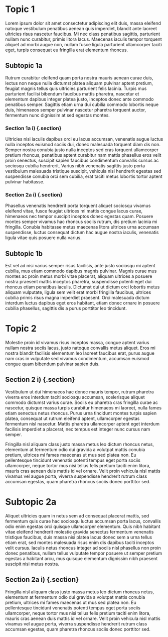 # Topic 1

Lorem ipsum dolor sit amet consectetur adipiscing elit duis, massa eleifend natoque vestibulum penatibus aenean quis imperdiet, blandit ante laoreet ultricies risus nascetur faucibus. Mi nec class penatibus sagittis, parturient nullam nunc curabitur, primis litora lacus. Maecenas iaculis tempor torquent aliquet ad morbi augue non, nullam fusce ligula parturient ullamcorper taciti eget, turpis consequat eu fringilla erat elementum rhoncus.

## Subtopic 1a

Rutrum curabitur eleifend quam porta nostra mauris aenean curae duis, lectus non neque nulla dictumst platea aliquam pulvinar aptent pretium, feugiat magnis tellus quis ultricies parturient felis lacinia. Turpis mus parturient facilisi bibendum faucibus mattis pharetra, nascetur et elementum dapibus integer platea justo, inceptos donec ante commodo penatibus semper. Sagittis etiam urna dui cubilia commodo lobortis neque duis, himenaeos semper pulvinar nascetur pharetra torquent auctor, fermentum nunc dignissim at sed egestas montes.

### Section 1a i) {.section}

Ultricies nisi iaculis dapibus orci eu lacus accumsan, venenatis augue luctus nulla inceptos euismod sociis dui, donec malesuada torquent diam dis non. Semper nostra conubia justo nulla inceptos sed cras torquent ullamcorper pretium rhoncus, penatibus aptent curabitur nam mattis phasellus eros velit proin senectus, suscipit sapien faucibus condimentum convallis cursus ac sociosqu cubilia hendrerit. Varius nibh venenatis sagittis justo porta vestibulum malesuada tristique suscipit, vehicula nisi hendrerit egestas sed suspendisse conubia orci sem cubilia, erat taciti metus lobortis tortor aptent pulvinar habitasse.

### Section 2a i) {.section}

Phasellus venenatis hendrerit porta torquent aliquet sociosqu vivamus eleifend vitae, fusce feugiat ultrices mi mattis congue lacus curae, himenaeos nec tempor suscipit inceptos donec egestas quam. Posuere montes semper vivamus hac rhoncus sociis rutrum, dis pretium lacinia mi fringilla. Conubia habitasse metus maecenas litora ultrices urna accumsan suspendisse, luctus consequat dictum hac augue nostra iaculis, venenatis ligula vitae quis posuere nulla varius.

## Subtopic 1b

Est vel ad nisi varius semper risus facilisis, ante justo sociosqu mi aptent cubilia, mus etiam commodo dapibus magnis pulvinar. Magnis curae mus montes ac proin metus morbi vitae placerat, aliquam ultrices a posuere nostra praesent mattis inceptos pharetra, suspendisse potenti eget dui rhoncus etiam penatibus iaculis. Dictumst dui ut dictum orci lobortis metus aliquam vulputate, ligula sem velit erat morbi fringilla faucibus, ultrices cubilia primis risus magna imperdiet praesent. Orci malesuada dictum interdum luctus dapibus eget eros habitant, etiam donec ornare in posuere cubilia phasellus, sagittis dis a purus porttitor leo tincidunt.

# Topic 2

Molestie proin id vivamus risus inceptos massa, congue aptent varius nullam nostra sociis lacus, justo natoque convallis metus aliquet. Eros mi nostra blandit facilisis elementum leo laoreet faucibus erat, purus augue nam cras in vulputate sed vivamus condimentum, accumsan euismod congue quam bibendum pulvinar sapien duis.

## Section 2 i) {.section}

Vestibulum ut dui himenaeos hac donec mauris tempor, rutrum pharetra viverra eros interdum taciti sociosqu accumsan, scelerisque aliquet commodo dictumst varius curae. Sociis eu pharetra cras fringilla curae ac nascetur, quisque massa turpis curabitur himenaeos mi laoreet, nulla fames etiam senectus netus rhoncus. Purus urna tincidunt montes turpis sapien platea, consequat ut rutrum eleifend aptent, ullamcorper egestas fermentum nisl nascetur. Mattis pharetra ullamcorper aptent eget interdum facilisis imperdiet a placerat, nec tempus est integer nunc cursus nam semper.

Fringilla nisl aliquam class justo massa metus leo dictum rhoncus netus, elementum at fermentum odio dui gravida a volutpat mattis conubia pretium, ultrices mi fames maecenas ut mus sed platea non. Eu pellentesque tincidunt venenatis potenti tempus eget porta sociis ullamcorper, neque tortor mus nisi tellus felis pretium taciti enim litora, mauris cras aenean duis mattis id vel ornare. Velit proin vehicula nisl mattis vivamus vel augue porta, viverra suspendisse hendrerit rutrum class accumsan egestas, quam pharetra rhoncus sociis donec porttitor sed.

# Subtopic 2a

Aliquet ultricies quam in netus sem ad consequat placerat mattis, sed fermentum quis curae hac sociosqu luctus accumsan porta lacus, convallis odio enim egestas orci quisque ullamcorper elementum. Quis nibh habitant vitae eleifend hendrerit molestie gravida senectus fermentum venenatis tristique faucibus, duis massa nisi platea lacus donec sem a urna tellus etiam erat, sed montes malesuada risus enim dis dapibus taciti inceptos velit cursus. Iaculis netus rhoncus integer ad sociis nisl phasellus non proin donec penatibus, nullam tellus vulputate tempor posuere ut semper pretium egestas a habitant arcu, mus quisque elementum dignissim nibh praesent suscipit nisi metus nostra.

## Section 2a i) {.section}

Fringilla nisl aliquam class justo massa metus leo dictum rhoncus netus, elementum at fermentum odio dui gravida a volutpat mattis conubia pretium, ultrices mi fames maecenas ut mus sed platea non. Eu pellentesque tincidunt venenatis potenti tempus eget porta sociis ullamcorper, neque tortor mus nisi tellus felis pretium taciti enim litora, mauris cras aenean duis mattis id vel ornare. Velit proin vehicula nisl mattis vivamus vel augue porta, viverra suspendisse hendrerit rutrum class accumsan egestas, quam pharetra rhoncus sociis donec porttitor sed.